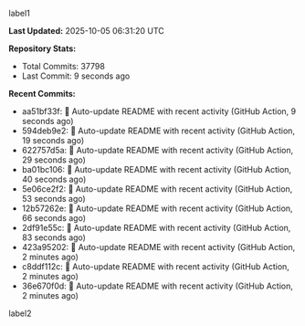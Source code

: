 
label1 
<!-- ACTIVITY_START -->
**Last Updated:** 2025-10-05 06:31:20 UTC

**Repository Stats:**
- Total Commits: 37798
- Last Commit: 9 seconds ago

**Recent Commits:**
- aa51bf33f: 🤖 Auto-update README with recent activity (GitHub Action, 9 seconds ago)
- 594deb9e2: 🤖 Auto-update README with recent activity (GitHub Action, 19 seconds ago)
- 622757d5a: 🤖 Auto-update README with recent activity (GitHub Action, 29 seconds ago)
- ba01bc106: 🤖 Auto-update README with recent activity (GitHub Action, 40 seconds ago)
- 5e06ce2f2: 🤖 Auto-update README with recent activity (GitHub Action, 53 seconds ago)
- 12b57262e: 🤖 Auto-update README with recent activity (GitHub Action, 66 seconds ago)
- 2df91e55c: 🤖 Auto-update README with recent activity (GitHub Action, 83 seconds ago)
- 423a95202: 🤖 Auto-update README with recent activity (GitHub Action, 2 minutes ago)
- c8ddf112c: 🤖 Auto-update README with recent activity (GitHub Action, 2 minutes ago)
- 36e670f0d: 🤖 Auto-update README with recent activity (GitHub Action, 2 minutes ago)
<!-- ACTIVITY_END -->

label2
